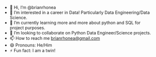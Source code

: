 - 👋 Hi, I’m @brianrhonea
- 👀 I’m interested in a career in Data! Particularly Data Engineering/Data Science.
- 🌱 I’m currently learning more and more about python and SQL for project purposes.
- 💞️ I’m looking to collaborate on Python Data Engineer/Science projects.
- 📫 How to reach me brianrhonea@gmail.com
- 😄 Pronouns: He/Him
- ⚡ Fun fact: I am a twin!

<!---
brianrhonea/brianrhonea is a ✨ special ✨ repository because its `README.md` (this file) appears on your GitHub profile.
You can click the Preview link to take a look at your changes.
--->
